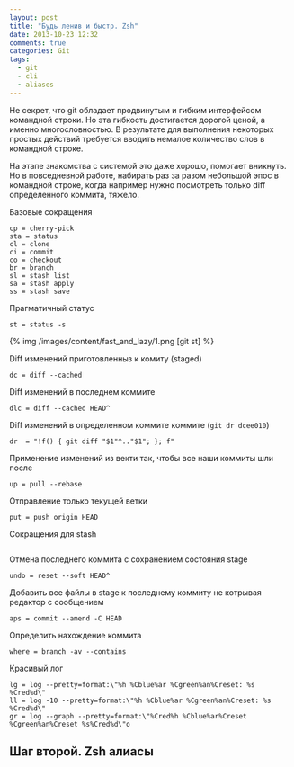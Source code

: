 ```yaml
---
layout: post
title: "Будь ленив и быстр. Zsh"
date: 2013-10-23 12:32
comments: true
categories: Git
tags:
  - git
  - cli
  - aliases
---
```


Не секрет, что git обладает продвинутым и гибким интерфейсом командной строки. Но эта
гибкость достигается дорогой ценой, а именно многословностью. В результате для
выполнения некоторых простых действий требуется вводить немалое количество слов в
командной строке.

На этапе знакомства с системой это даже хорошо, помогает вникнуть. Но
в повседневной работе, набирать раз за разом небольшой эпос в командной строке,
когда например нужно посмотреть только diff определенного коммита, тяжело.

<!-- more -->

Базовые сокращения

```
cp = cherry-pick
sta = status
cl = clone
ci = commit
co = checkout
br = branch
sl = stash list
sa = stash apply
ss = stash save
```

Прагматичный статус

```
st = status -s
```

{% img /images/content/fast_and_lazy/1.png [git st] %}

Diff изменений приготовленныз к комиту (staged)

```
dc = diff --cached
```

Diff изменений в последнем коммите

```
dlc = diff --cached HEAD^
```


Diff изменений в определенном коммите коммите (`git dr dcee010`)
```
dr  = "!f() { git diff "$1"^.."$1"; }; f"
```

Применение изменений из векти так, чтобы все наши коммиты шли после

```
up = pull --rebase
```

Отправление только текущей ветки

```
put = push origin HEAD
```

Сокращения для stash

```

```

Отмена последнего коммита с сохранением состояния stage

```
undo = reset --soft HEAD^
```

Добавить все файлы в stage к последнему коммиту не котрывая редактор
с сообщением

```
aps = commit --amend -C HEAD
```

Определить нахождение коммита

```
where = branch -av --contains
```

Красивый лог

```
lg = log --pretty=format:\"%h %Cblue%ar %Cgreen%an%Creset: %s %Cred%d\"
ll = log -10 --pretty=format:\"%h %Cblue%ar %Cgreen%an%Creset: %s %Cred%d\"
gr = log --graph --pretty=format:\"%Cred%h %Cblue%ar%Creset %Cgreen%an%Creset %s%Cred%d\"o
```

## Шаг второй. Zsh алиасы
